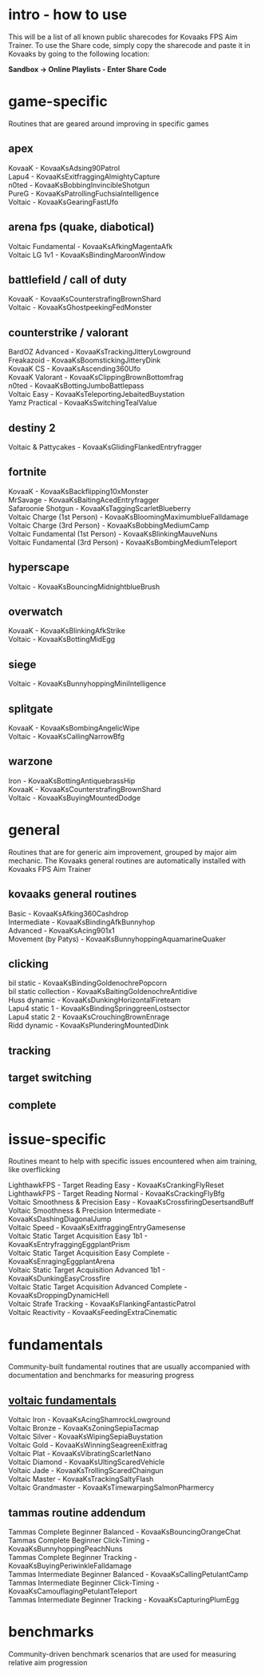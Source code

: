 # intro - how to use
This will be a list of all known public sharecodes for Kovaaks FPS Aim Trainer.  To use the Share code, simply copy the sharecode and paste it in Kovaaks by going to the following location:

**Sandbox -> Online Playlists - Enter Share Code**

# game-specific
Routines that are geared around improving in specific games

## apex
KovaaK - KovaaKsAdsing90Patrol  
Lapu4 - KovaaKsExitfraggingAlmightyCapture  
n0ted - KovaaKsBobbingInvincibleShotgun  
PureG - KovaaKsPatrollingFuchsiaIntelligence  
Voltaic - KovaaKsGearingFastUfo  

## arena fps (quake, diabotical)
Voltaic Fundamental - KovaaKsAfkingMagentaAfk  
Voltaic LG 1v1 - KovaaKsBindingMaroonWindow

## battlefield / call of duty
KovaaK - KovaaKsCounterstrafingBrownShard  
Voltaic - KovaaKsGhostpeekingFedMonster  

## counterstrike / valorant
BardOZ Advanced - KovaaKsTrackingJitteryLowground   
Freakazoid - KovaaKsBoomstickingJitteryDink  
KovaaK CS - KovaaKsAscending360Ufo  
KovaaK Valorant - KovaaKsClippingBrownBottomfrag  
n0ted - KovaaKsBottingJumboBattlepass  
Voltaic Easy - KovaaKsTeleportingJebaitedBuystation  
Yamz Practical - KovaaKsSwitchingTealValue  

## destiny 2
Voltaic & Pattycakes - KovaaKsGlidingFlankedEntryfragger  

## fortnite
KovaaK - KovaaKsBackflipping10xMonster  
MrSavage - KovaaKsBaitingAcedEntryfragger  
Safaroonie Shotgun - KovaaKsTaggingScarletBlueberry  
Voltaic Charge (1st Person) - KovaaKsBloomingMaximumblueFalldamage  
Voltaic Charge (3rd Person) - KovaaKsBobbingMediumCamp  
Voltaic Fundamental (1st Person) - KovaaKsBlinkingMauveNuns  
Voltaic Fundamental (3rd Person) - KovaaKsBombingMediumTeleport

## hyperscape
Voltaic - KovaaKsBouncingMidnightblueBrush  

## overwatch
KovaaK - KovaaKsBlinkingAfkStrike  
Voltaic - KovaaKsBottingMidEgg  

## siege
Voltaic - KovaaKsBunnyhoppingMiniIntelligence  

## splitgate
KovaaK - KovaaKsBombingAngelicWipe  
Voltaic - KovaaKsCallingNarrowBfg

## warzone
Iron - KovaaKsBottingAntiquebrassHip  
KovaaK - KovaaKsCounterstrafingBrownShard  
Voltaic - KovaaKsBuyingMountedDodge

# general
Routines that are for generic aim improvement, grouped by major aim mechanic.  The Kovaaks general routines are automatically installed with Kovaaks FPS Aim Trainer

## kovaaks general routines
Basic - KovaaKsAfking360Cashdrop  
Intermediate - KovaaKsBindingAfkBunnyhop  
Advanced - KovaaKsAcing901x1  
Movement (by Patys) - KovaaKsBunnyhoppingAquamarineQuaker

## clicking
bil static - KovaaKsBindingGoldenochrePopcorn  
bil static collection - KovaaKsBaitingGoldenochreAntidive  
Huss dynamic - KovaaKsDunkingHorizontalFireteam  
Lapu4 static 1 - KovaaKsBindingSpringgreenLostsector  
Lapu4 static 2 - KovaaKsCrouchingBrownEnrage  
Ridd dynamic - KovaaKsPlunderingMountedDink  

## tracking

## target switching

## complete

# issue-specific
Routines meant to help with specific issues encountered when aim training, like overflicking

LighthawkFPS - Target Reading Easy - KovaaKsCrankingFlyReset  
LighthawkFPS - Target Reading Normal - KovaaKsCrackingFlyBfg  
Voltaic Smoothness & Precision Easy - KovaaKsCrossfiringDesertsandBuff  
Voltaic Smoothness & Precision Intermediate - KovaaKsDashingDiagonalJump  
Voltaic Speed - KovaaKsExitfraggingEntryGamesense  
Voltaic Static Target Acquisition Easy 1b1 - KovaaKsEntryfraggingEggplantPrism  
Voltaic Static Target Acquisition Easy Complete - KovaaKsEnragingEggplantArena  
Voltaic Static Target Acquisition Advanced 1b1 - KovaaKsDunkingEasyCrossfire  
Voltaic Static Target Acquisition Advanced Complete - KovaaKsDroppingDynamicHell  
Voltaic Strafe Tracking - KovaaKsFlankingFantasticPatrol  
Voltaic Reactivity - KovaaKsFeedingExtraCinematic  

# fundamentals
Community-built fundamental routines that are usually accompanied with documentation and benchmarks for measuring progress

## [voltaic fundamentals](http://bit.ly/VTfundamentals2)
Voltaic Iron - KovaaKsAcingShamrockLowground  
Voltaic Bronze - KovaaKsZoningSepiaTacmap  
Voltaic Silver - KovaaKsWipingSepiaBuystation  
Voltaic Gold - KovaaKsWinningSeagreenExitfrag  
Voltaic Plat - KovaaKsVibratingScarletNano  
Voltaic Diamond - KovaaKsUltingScaredVehicle  
Voltaic Jade - KovaaKsTrollingScaredChaingun  
Voltaic Master - KovaaKsTrackingSaltyFlash  
Voltaic Grandmaster - KovaaKsTimewarpingSalmonPharmercy

## tammas routine addendum
Tammas Complete Beginner Balanced - KovaaKsBouncingOrangeChat  
Tammas Complete Beginner Click-Timing - KovaaKsBunnyhoppingPeachNuns  
Tammas Complete Beginner Tracking - KovaaKsBuyingPeriwinkleFalldamage  
Tammas Intermediate Beginner Balanced - KovaaKsCallingPetulantCamp  
Tammas Intermediate Beginner Click-Timing - KovaaKsCamouflagingPetulantTeleport  
Tammas Intermediate Beginner Tracking - KovaaKsCapturingPlumEgg

# benchmarks
Community-driven benchmark scenarios that are used for measuring relative aim progression
